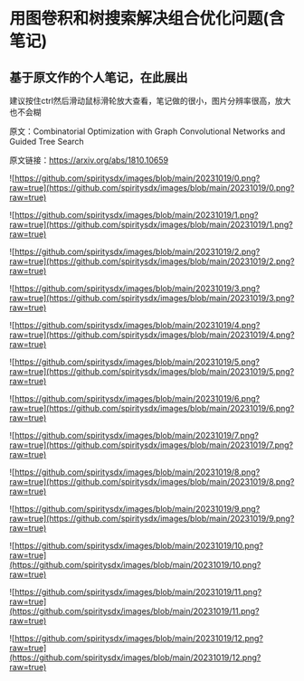 # 用图卷积和树搜索解决组合优化问题(含笔记)


## 基于原文作的个人笔记，在此展出

建议按住ctrl然后滑动鼠标滑轮放大查看，笔记做的很小，图片分辨率很高，放大也不会糊

原文：Combinatorial Optimization with Graph Convolutional Networks and Guided Tree Search

原文链接：<https://arxiv.org/abs/1810.10659>

![https://github.com/spiritysdx/images/blob/main/20231019/0.png?raw=true](https://github.com/spiritysdx/images/blob/main/20231019/0.png?raw=true)

![https://github.com/spiritysdx/images/blob/main/20231019/1.png?raw=true](https://github.com/spiritysdx/images/blob/main/20231019/1.png?raw=true)

![https://github.com/spiritysdx/images/blob/main/20231019/2.png?raw=true](https://github.com/spiritysdx/images/blob/main/20231019/2.png?raw=true)

![https://github.com/spiritysdx/images/blob/main/20231019/3.png?raw=true](https://github.com/spiritysdx/images/blob/main/20231019/3.png?raw=true)

![https://github.com/spiritysdx/images/blob/main/20231019/4.png?raw=true](https://github.com/spiritysdx/images/blob/main/20231019/4.png?raw=true)

![https://github.com/spiritysdx/images/blob/main/20231019/5.png?raw=true](https://github.com/spiritysdx/images/blob/main/20231019/5.png?raw=true)

![https://github.com/spiritysdx/images/blob/main/20231019/6.png?raw=true](https://github.com/spiritysdx/images/blob/main/20231019/6.png?raw=true)

![https://github.com/spiritysdx/images/blob/main/20231019/7.png?raw=true](https://github.com/spiritysdx/images/blob/main/20231019/7.png?raw=true)

![https://github.com/spiritysdx/images/blob/main/20231019/8.png?raw=true](https://github.com/spiritysdx/images/blob/main/20231019/8.png?raw=true)

![https://github.com/spiritysdx/images/blob/main/20231019/9.png?raw=true](https://github.com/spiritysdx/images/blob/main/20231019/9.png?raw=true)

![https://github.com/spiritysdx/images/blob/main/20231019/10.png?raw=true](https://github.com/spiritysdx/images/blob/main/20231019/10.png?raw=true)

![https://github.com/spiritysdx/images/blob/main/20231019/11.png?raw=true](https://github.com/spiritysdx/images/blob/main/20231019/11.png?raw=true)

![https://github.com/spiritysdx/images/blob/main/20231019/12.png?raw=true](https://github.com/spiritysdx/images/blob/main/20231019/12.png?raw=true)

